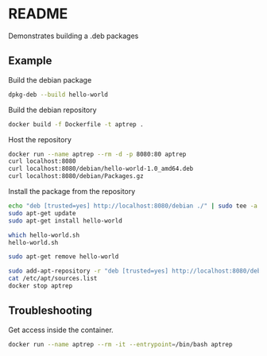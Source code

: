 # README
Demonstrates building a .deb packages

## Example
Build the debian package
```sh
dpkg-deb --build hello-world
```

Build the debian repository
```sh
docker build -f Dockerfile -t aptrep .
```

Host the repository
```sh
docker run --name aptrep --rm -d -p 8080:80 aptrep
curl localhost:8080
curl localhost:8080/debian/hello-world-1.0_amd64.deb
curl localhost:8080/debian/Packages.gz
```

Install the package from the repository
```sh
echo "deb [trusted=yes] http://localhost:8080/debian ./" | sudo tee -a /etc/apt/sources.list > /dev/null 
sudo apt-get update   
sudo apt-get install hello-world  

which hello-world.sh
hello-world.sh

sudo apt-get remove hello-world  

sudo add-apt-repository -r "deb [trusted=yes] http://localhost:8080/debian ./"
cat /etc/apt/sources.list
docker stop aptrep
```

## Troubleshooting
Get access inside the container. 
```sh
docker run --name aptrep --rm -it --entrypoint=/bin/bash aptrep 
```




